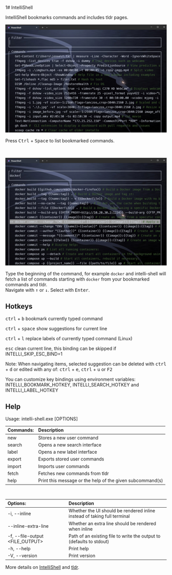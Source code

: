1# IntelliShell

<!-- toc -->

IntelliShell bookmarks commands and includes tldr pages.

![IntelliShell Bookmarks](./pics/intelli_shell_list_commands.jpg)

Press <kbd>Ctrl</kbd> + <kbd>Space</kbd> to list bookmarked commands.

<br>

![IntelliShell Search](./pics/intelli_shell_search_commands.jpg)

Type the beginning of the command, for example `docker` and intelli-shell will fetch
a list of commands starting with `docker` from your bookmarked commands and tldr.  
Navigate with <kbd>↑</kbd> or <kbd>↓</kbd>. Select with <kbd>Enter</kbd>.

## Hotkeys

<kbd>ctrl</kbd> + <kbd>b</kbd> bookmark currently typed command

<kbd>ctrl</kbd> + <kbd>space</kbd> show suggestions for current line

<kbd>ctrl</kbd> + <kbd>l</kbd> replace labels of currently typed command (Linux)

<kbd>esc</kbd> clean current line, this binding can be skipped if INTELLI_SKIP_ESC_BIND=1

Note: When navigating items, selected suggestion can be deleted with <kbd>ctrl</kbd> + <kbd>d</kbd> or
edited with any of: <kbd>ctrl</kbd> + <kbd>e</kbd>, <kbd>ctrl</kbd> + <kbd>u</kbd> or <kbd>F2</kbd>

You can customize key bindings using environment variables: INTELLI_BOOKMARK_HOTKEY, INTELLI_SEARCH_HOTKEY and INTELLI_LABEL_HOTKEY

## Help

Usage: intelli-shell.exe [OPTIONS] <COMMAND>

|Commands:|Description|
|:---    |:---|
|new    | Stores a new user command |
|search | Opens a new search interface |
|label  | Opens a new label interface |
|export | Exports stored user commands |
|import | Imports user commands |
|fetch  | Fetches new commands from tldr |
|help   | Print this message or the help of the given subcommand(s) |

<br>

|Options:|Description|
|:---    |:---|
|-i, --inline                    | Whether the UI should be rendered inline instead of taking full terminal |
|    --inline-extra-line         | Whether an extra line should be rendered when inline |
|-f, --file-output <FILE_OUTPUT> | Path of an existing file to write the output to (defaults to stdout) |
|-h, --help                      | Print help |
|-V, --version                   | Print version |

More details on [IntelliShell](https://github.com/lasantosr/intelli-shell) and [tldr](https://github.com/tldr-pages/tldr).
